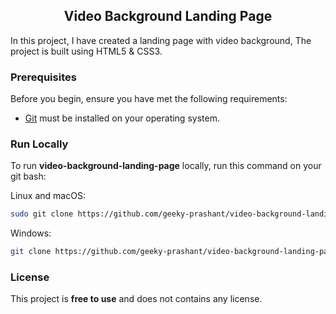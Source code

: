 

  <h2 align="center">Video Background Landing Page</h2>

  In this project, I have created a landing page with video background, The project is built using HTML5 & CSS3.




### Prerequisites

Before you begin, ensure you have met the following requirements:

* [Git](https://git-scm.com/downloads "Download Git") must be installed on your operating system.

### Run Locally

To run **video-background-landing-page** locally, run this command on your git bash:

Linux and macOS:

```bash
sudo git clone https://github.com/geeky-prashant/video-background-landing-page.git
```

Windows:

```bash
git clone https://github.com/geeky-prashant/video-background-landing-page.git
```



### License

This project is **free to use** and does not contains any license.
